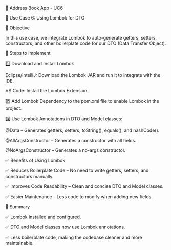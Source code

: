 📖 Address Book App - UC6

🚀 Use Case 6: Using Lombok for DTO

📌 Objective

In this use case, we integrate Lombok to auto-generate getters, setters, constructors, and other boilerplate code for our DTO (Data Transfer Object).

🔧 Steps to Implement

1️⃣ Download and Install Lombok

Eclipse/IntelliJ: Download the Lombok JAR and run it to integrate with the IDE.

VS Code: Install the Lombok Extension.

2️⃣ Add Lombok Dependency to the pom.xml file to enable Lombok in the project.

3️⃣ Use Lombok Annotations in DTO and Model classes:

@Data – Generates getters, setters, toString(), equals(), and hashCode().

@AllArgsConstructor – Generates a constructor with all fields.

@NoArgsConstructor – Generates a no-args constructor.

✅ Benefits of Using Lombok

✅ Reduces Boilerplate Code – No need to write getters, setters, and constructors manually.

✅ Improves Code Readability – Clean and concise DTO and Model classes.

✅ Easier Maintenance – Less code to modify when adding new fields.

🚀 Summary

✅ Lombok installed and configured.

✅ DTO and Model classes now use Lombok annotations.

✅ Less boilerplate code, making the codebase cleaner and more maintainable.